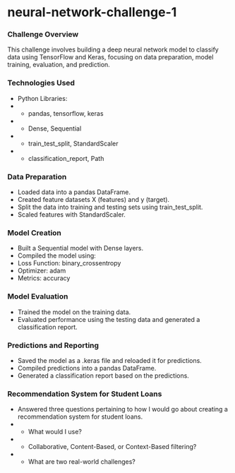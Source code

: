 # neural-network-challenge-1

### Challenge Overview

This challenge involves building a deep neural network model to classify data using TensorFlow and Keras, focusing on data preparation, model training, evaluation, and prediction.

###  Technologies Used

- Python Libraries:
- - pandas, tensorflow, keras
- - Dense, Sequential
- - train_test_split, StandardScaler
- - classification_report, Path

### Data Preparation

- Loaded data into a pandas DataFrame.
- Created feature datasets X (features) and y (target).
- Split the data into training and testing sets using train_test_split.
- Scaled features with StandardScaler.

### Model Creation

- Built a Sequential model with Dense layers.
- Compiled the model using:
- Loss Function: binary_crossentropy
- Optimizer: adam
- Metrics: accuracy

### Model Evaluation

- Trained the model on the training data.
- Evaluated performance using the testing data and generated a classification report.

### Predictions and Reporting

- Saved the model as a .keras file and reloaded it for predictions.
- Compiled predictions into a pandas DataFrame.
- Generated a classification report based on the predictions.

### Recommendation System for Student Loans
- Answered three questions pertaining to how I would go about creating a recommendation system for student loans.
- - What would I use?
- - Collaborative, Content-Based, or Context-Based filtering?
- - What are two real-world challenges?

